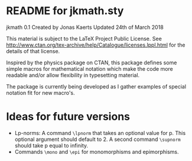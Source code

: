 # README for jkmath.sty

jkmath 0.1
Created by Jonas Kaerts
Updated 24th of March 2018

This material is subject to the LaTeX Project Public License.
See http://www.ctan.org/tex-archive/help/Catalogue/licenses.lppl.html for 
the details of that license.

Inspired by the physics package on CTAN, this package defines some simple macros for mathematical notation which make the code more readable and/or allow flexibility in typesetting material.

The package is currently being developed as I gather examples of special notation fit for new macro's.

# Ideas for future versions

 * Lp-norms: A command `\lpnorm` that takes an optional value for p. This optional argument should default to 2. A second command `\supnorm` should take p equal to infinity.
 * Commands `\mono` and `\epi` for monomorphisms and epimorphisms.